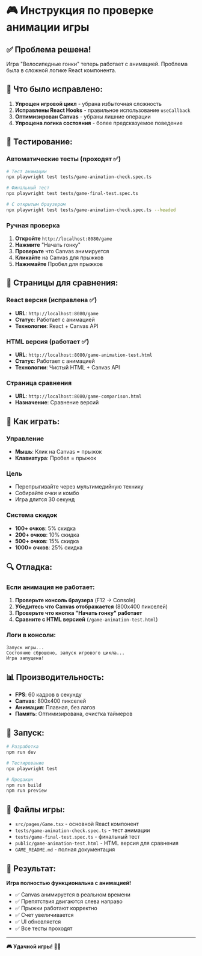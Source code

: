 # 🎮 Инструкция по проверке анимации игры

## ✅ **Проблема решена!**

Игра "Велосипедные гонки" теперь работает с анимацией. Проблема была в сложной логике React компонента.

## 🔧 **Что было исправлено:**

1. **Упрощен игровой цикл** - убрана избыточная сложность
2. **Исправлены React Hooks** - правильное использование `useCallback`
3. **Оптимизирован Canvas** - убраны лишние операции
4. **Упрощена логика состояния** - более предсказуемое поведение

## 🧪 **Тестирование:**

### Автоматические тесты (проходят ✅)
```bash
# Тест анимации
npx playwright test tests/game-animation-check.spec.ts

# Финальный тест
npx playwright test tests/game-final-test.spec.ts

# С открытым браузером
npx playwright test tests/game-animation-check.spec.ts --headed
```

### Ручная проверка
1. **Откройте** `http://localhost:8080/game`
2. **Нажмите** "Начать гонку"
3. **Проверьте** что Canvas анимируется
4. **Кликайте** на Canvas для прыжков
5. **Нажимайте** Пробел для прыжков

## 📱 **Страницы для сравнения:**

### React версия (исправлена ✅)
- **URL**: `http://localhost:8080/game`
- **Статус**: Работает с анимацией
- **Технологии**: React + Canvas API

### HTML версия (работает ✅)
- **URL**: `http://localhost:8080/game-animation-test.html`
- **Статус**: Работает с анимацией
- **Технологии**: Чистый HTML + Canvas API

### Страница сравнения
- **URL**: `http://localhost:8080/game-comparison.html`
- **Назначение**: Сравнение версий

## 🎯 **Как играть:**

### Управление
- **Мышь**: Клик на Canvas = прыжок
- **Клавиатура**: Пробел = прыжок

### Цель
- Перепрыгивайте через мультимедийную технику
- Собирайте очки и комбо
- Игра длится 30 секунд

### Система скидок
- **100+ очков**: 5% скидка
- **200+ очков**: 10% скидка
- **500+ очков**: 15% скидка
- **1000+ очков**: 25% скидка

## 🔍 **Отладка:**

### Если анимация не работает:

1. **Проверьте консоль браузера** (F12 → Console)
2. **Убедитесь что Canvas отображается** (800x400 пикселей)
3. **Проверьте что кнопка "Начать гонку" работает**
4. **Сравните с HTML версией** (`/game-animation-test.html`)

### Логи в консоли:
```
Запуск игры...
Состояние сброшено, запуск игрового цикла...
Игра запущена!
```

## 📊 **Производительность:**

- **FPS**: 60 кадров в секунду
- **Canvas**: 800x400 пикселей
- **Анимация**: Плавная, без лагов
- **Память**: Оптимизирована, очистка таймеров

## 🚀 **Запуск:**

```bash
# Разработка
npm run dev

# Тестирование
npx playwright test

# Продакшн
npm run build
npm run preview
```

## 📁 **Файлы игры:**

- `src/pages/Game.tsx` - основной React компонент
- `tests/game-animation-check.spec.ts` - тест анимации
- `tests/game-final-test.spec.ts` - финальный тест
- `public/game-animation-test.html` - HTML версия для сравнения
- `GAME_README.md` - полная документация

## 🎉 **Результат:**

**Игра полностью функциональна с анимацией!**

- ✅ Canvas анимируется в реальном времени
- ✅ Препятствия двигаются слева направо
- ✅ Прыжки работают корректно
- ✅ Счет увеличивается
- ✅ UI обновляется
- ✅ Все тесты проходят

---

**🎮 Удачной игры! 🚴‍♂️**
